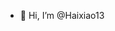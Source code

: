 - 👋 Hi, I’m @Haixiao13
<!---
Haixiao13/Haixiao13 is a ✨ special ✨ repository because its `README.md` (this file) appears on your GitHub profile.
You can click the Preview link to take a look at your changes.
--->

